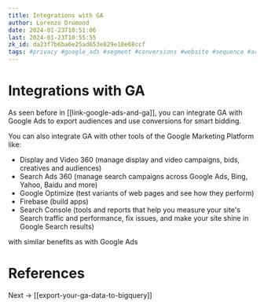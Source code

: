 ```yaml
---
title: Integrations with GA
author: Lorenzo Drumond
date: 2024-01-23T10:51:06
last: 2024-01-23T10:55:55
zk_id: da23f7b6ba6e25ad653e829e18e68ccf
tags: #privacy #google_ads #segment #conversions #website #sequence #account #customers #dv360 #optimize #ga4 #google #audience #creatives #tag #property #scope #personalization #sales #static #conditions #dynamic #marketing #display #data_stream #reports #advertising #analytics #aggregated #search_ads_360 #models #valuable #time #mobile #data #search
---
```



# Integrations with GA
As seen before in [[link-google-ads-and-ga]], you can integrate GA with Google Ads to export audiences and use conversions for smart bidding.

You can also integrate GA with other tools of the Google Marketing Platform like:
- Display and Video 360 (manage display and video campaigns, bids, creatives and audiences)
- Search Ads 360 (manage search campaigns across Google Ads, Bing, Yahoo, Baidu and more)
- Google Optimize (test variants of web pages and see how they perform)
- Firebase (build apps)
- Search Console (tools and reports that help you measure your site's Search traffic and performance, fix issues, and make your site shine in Google Search results)

with similar benefits as with Google Ads

# References

Next -> [[export-your-ga-data-to-bigquery]]

